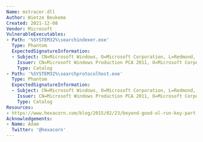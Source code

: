 ```yaml
---
Name: mstracer.dll
Author: Wietze Beukema
Created: 2021-12-08
Vendor: Microsoft
VulnerableExecutables:
- Path: '%SYSTEM32%\searchindexer.exe'
  Type: Phantom
  ExpectedSignatureInformation:
  - Subject: CN=Microsoft Windows, O=Microsoft Corporation, L=Redmond, S=Washington, C=US
    Issuer: CN=Microsoft Windows Production PCA 2011, O=Microsoft Corporation, L=Redmond, S=Washington, C=US
    Type: Catalog
- Path: '%SYSTEM32%\searchprotocolhost.exe'
  Type: Phantom
  ExpectedSignatureInformation:
  - Subject: CN=Microsoft Windows, O=Microsoft Corporation, L=Redmond, S=Washington, C=US
    Issuer: CN=Microsoft Windows Production PCA 2011, O=Microsoft Corporation, L=Redmond, S=Washington, C=US
    Type: Catalog
Resources:
- https://www.hexacorn.com/blog/2015/02/23/beyond-good-ol-run-key-part-28/
Acknowledgements:
- Name: Adam
  Twitter: '@hexacorn'
---
```


